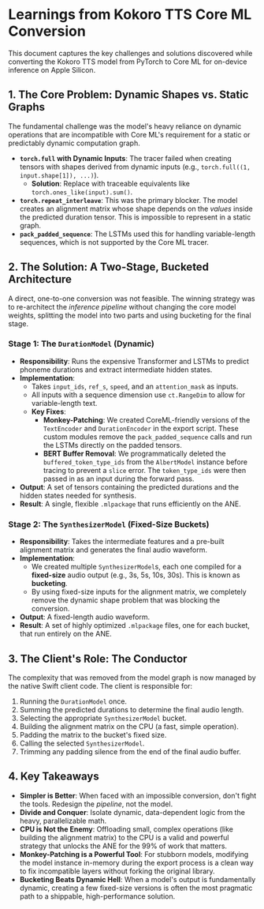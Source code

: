 # Learnings from Kokoro TTS Core ML Conversion

This document captures the key challenges and solutions discovered while converting the Kokoro TTS model from PyTorch to Core ML for on-device inference on Apple Silicon.

## 1. The Core Problem: Dynamic Shapes vs. Static Graphs

The fundamental challenge was the model's heavy reliance on dynamic operations that are incompatible with Core ML's requirement for a static or predictably dynamic computation graph.

- **`torch.full` with Dynamic Inputs**: The tracer failed when creating tensors with shapes derived from dynamic inputs (e.g., `torch.full((1, input.shape[1]), ...)`).
  - **Solution**: Replace with traceable equivalents like `torch.ones_like(input).sum()`.
- **`torch.repeat_interleave`**: This was the primary blocker. The model creates an alignment matrix whose shape depends on the *values* inside the predicted duration tensor. This is impossible to represent in a static graph.
- **`pack_padded_sequence`**: The LSTMs used this for handling variable-length sequences, which is not supported by the Core ML tracer.

## 2. The Solution: A Two-Stage, Bucketed Architecture

A direct, one-to-one conversion was not feasible. The winning strategy was to re-architect the *inference pipeline* without changing the core model weights, splitting the model into two parts and using bucketing for the final stage.

### Stage 1: The `DurationModel` (Dynamic)

- **Responsibility**: Runs the expensive Transformer and LSTMs to predict phoneme durations and extract intermediate hidden states.
- **Implementation**:
  - Takes `input_ids`, `ref_s`, `speed`, and an `attention_mask` as inputs.
  - All inputs with a sequence dimension use `ct.RangeDim` to allow for variable-length text.
  - **Key Fixes**:
    - **Monkey-Patching**: We created CoreML-friendly versions of the `TextEncoder` and `DurationEncoder` in the export script. These custom modules remove the `pack_padded_sequence` calls and run the LSTMs directly on the padded tensors.
    - **BERT Buffer Removal**: We programmatically deleted the `buffered_token_type_ids` from the `AlbertModel` instance before tracing to prevent a `slice` error. The `token_type_ids` were then passed in as an input during the forward pass.
- **Output**: A set of tensors containing the predicted durations and the hidden states needed for synthesis.
- **Result**: A single, flexible `.mlpackage` that runs efficiently on the ANE.

### Stage 2: The `SynthesizerModel` (Fixed-Size Buckets)

- **Responsibility**: Takes the intermediate features and a pre-built alignment matrix and generates the final audio waveform.
- **Implementation**:
  - We created multiple `SynthesizerModel`s, each one compiled for a **fixed-size** audio output (e.g., 3s, 5s, 10s, 30s). This is known as **bucketing**.
  - By using fixed-size inputs for the alignment matrix, we completely remove the dynamic shape problem that was blocking the conversion.
- **Output**: A fixed-length audio waveform.
- **Result**: A set of highly optimized `.mlpackage` files, one for each bucket, that run entirely on the ANE.

## 3. The Client's Role: The Conductor

The complexity that was removed from the model graph is now managed by the native Swift client code. The client is responsible for:
1. Running the `DurationModel` once.
2. Summing the predicted durations to determine the final audio length.
3. Selecting the appropriate `SynthesizerModel` bucket.
4. Building the alignment matrix on the CPU (a fast, simple operation).
5. Padding the matrix to the bucket's fixed size.
6. Calling the selected `SynthesizerModel`.
7. Trimming any padding silence from the end of the final audio buffer.

## 4. Key Takeaways

- **Simpler is Better**: When faced with an impossible conversion, don't fight the tools. Redesign the *pipeline*, not the model.
- **Divide and Conquer**: Isolate dynamic, data-dependent logic from the heavy, parallelizable math.
- **CPU is Not the Enemy**: Offloading small, complex operations (like building the alignment matrix) to the CPU is a valid and powerful strategy that unlocks the ANE for the 99% of work that matters.
- **Monkey-Patching is a Powerful Tool**: For stubborn models, modifying the model instance in-memory during the export process is a clean way to fix incompatible layers without forking the original library.
- **Bucketing Beats Dynamic Hell**: When a model's output is fundamentally dynamic, creating a few fixed-size versions is often the most pragmatic path to a shippable, high-performance solution.
